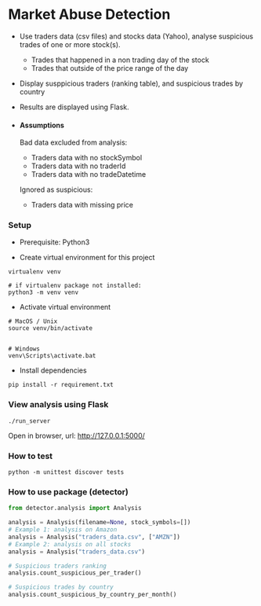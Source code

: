 # Market Abuse Detection

-   Use traders data (csv files) and stocks data (Yahoo), analyse suspicious trades of one or more stock(s).

    -   Trades that happened in a non trading day of the stock
    -   Trades that outside of the price range of the day

-   Display susppicious traders (ranking table), and suspicious trades by country

-   Results are displayed using Flask.

-   #### Assumptions

    Bad data excluded from analysis:

    -   Traders data with no stockSymbol
    -   Traders data with no traderId
    -   Traders data with no tradeDatetime

    Ignored as suspicious:

    -   Traders data with missing price

### Setup

-   Prerequisite: Python3

-   Create virtual environment for this project

```console
virtualenv venv

# if virtualenv package not installed:
python3 -m venv venv
```

-   Activate virtual environment

```console
# MacOS / Unix
source venv/bin/activate


# Windows
venv\Scripts\activate.bat
```

-   Install dependencies

```console
pip install -r requirement.txt
```

### View analysis using Flask

```console
./run_server
```

Open in browser, url: http://127.0.0.1:5000/

### How to test

```console
python -m unittest discover tests
```

### How to use package (detector)

```python
from detector.analysis import Analysis

analysis = Analysis(filename=None, stock_symbols=[])
# Example 1: analysis on Amazon
analysis = Analysis("traders_data.csv", ["AMZN"])
# Example 2: analysis on all stocks
analysis = Analysis("traders_data.csv")

# Suspicious traders ranking
analysis.count_suspicious_per_trader()

# Suspicious trades by country
analysis.count_suspicious_by_country_per_month()
```
